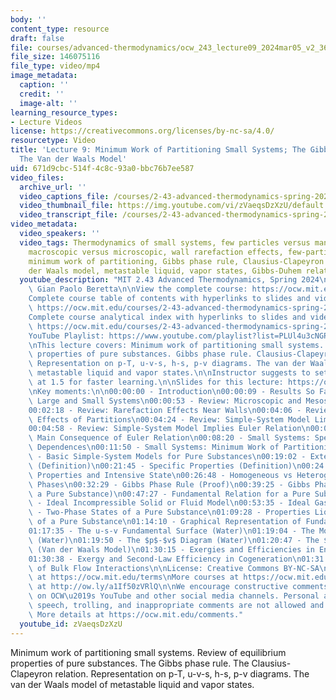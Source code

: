 ```yaml
---
body: ''
content_type: resource
draft: false
file: courses/advanced-thermodynamics/ocw_243_lecture09_2024mar05_v2_360p_16_9.mp4
file_size: 146075116
file_type: video/mp4
image_metadata:
  caption: ''
  credit: ''
  image-alt: ''
learning_resource_types:
- Lecture Videos
license: https://creativecommons.org/licenses/by-nc-sa/4.0/
resourcetype: Video
title: 'Lecture 9: Minimum Work of Partitioning Small Systems; The Gibbs Phase Rule;
  The Van der Waals Model'
uid: 671d9cbc-514f-4c8c-93a0-bbc76b7ee587
video_files:
  archive_url: ''
  video_captions_file: /courses/2-43-advanced-thermodynamics-spring-2024/ocw_243_lecture09_2024mar05_v2_captions.vtt
  video_thumbnail_file: https://img.youtube.com/vi/zVaeqsDzXzU/default.jpg
  video_transcript_file: /courses/2-43-advanced-thermodynamics-spring-2024/ocw_243_lecture09_2024mar05_v2_transcript.pdf
video_metadata:
  video_speakers: ''
  video_tags: Thermodynamics of small systems, few particles versus many particles,
    macroscopic versus microscopic, wall rarefaction effects, few-particle systems,
    minimum work of partitioning, Gibbs phase rule, Clausius-Clapeyron relation, van
    der Waals model, metastable liquid, vapor states, Gibbs-Duhem relation
  youtube_description: "MIT 2.43 Advanced Thermodynamics, Spring 2024\nInstructor:\
    \ Gian Paolo Beretta\n\nView the complete course: https://ocw.mit.edu/courses/2-43-advanced-thermodynamics-spring-2024/\n\
    Complete course table of contents with hyperlinks to slides and video timestamps:\
    \ https://ocw.mit.edu/courses/2-43-advanced-thermodynamics-spring-2024/resources/mit2_43_s24_toc_slides_pdf/\n\
    Complete course analytical index with hyperlinks to slides and video timestamps:\
    \ https://ocw.mit.edu/courses/2-43-advanced-thermodynamics-spring-2024/resources/mit2_43_s24_index_slides_pdf/\n\
    YouTube Playlist: https://www.youtube.com/playlist?list=PLUl4u3cNGP6309d0oJDiVo1CvxUQXJ2il\n\
    \nThis lecture covers: Minimum work of partitioning small systems. Review of equilibrium\
    \ properties of pure substances. Gibbs phase rule. Clausius-Clapeyron relation.\
    \ Representation on p-T, u-v-s, h-s, p-v diagrams. The van der Waals model of\
    \ metastable liquid and vapor states.\n\nInstructor suggests to set viewing speed\
    \ at 1.5 for faster learning.\n\nSlides for this lecture: https://ocw.mit.edu/courses/2-43-advanced-thermodynamics-spring-2024/resources/mit2_43_s24_lec09_pdf/\n\
    \nKey moments:\n\n00:00:00 - Introduction\n00:00:09 - Results So Far Hold for\
    \ Large and Small Systems\n00:00:53 - Review: Microscopic and Mesoscopic vs Macroscopic\n\
    00:02:18 - Review: Rarefaction Effects Near Walls\n00:04:06 - Review: Neglecting\
    \ Effects of Partitions\n00:04:24 - Review: Simple-System Model Limiting Assumptions\n\
    00:04:58 - Review: Simple-System Model Implies Euler Relation\n00:07:19 - Review:\
    \ Main Consequence of Euler Relation\n00:08:20 - Small Systems: Specific Properties\
    \ Dependences\n00:11:50 - Small Systems: Minimum Work of Partitioning\n00:18:21\
    \ - Basic Simple-System Models for Pure Substances\n00:19:02 - Extensive Properties\
    \ (Definition)\n00:21:45 - Specific Properties (Definition)\n00:24:20 - Intensive\
    \ Properties and Intensive State\n00:26:48 - Homogeneous vs Heterogeneous States;\
    \ Phases\n00:32:29 - Gibbs Phase Rule (Proof)\n00:39:25 - Gibbs Phase Rule (for\
    \ a Pure Substance)\n00:47:27 - Fundamental Relation for a Pure Substance\n00:49:23\
    \ - Ideal Incompressible Solid or Fluid Model\n00:53:35 - Ideal Gas Model\n01:04:28\
    \ - Two-Phase States of a Pure Substance\n01:09:28 - Properties Liquid-Vapor States\
    \ of a Pure Substance\n01:14:10 - Graphical Representation of Fundamental Relation\n\
    01:17:35 - The u-s-v Fundamental Surface (Water)\n01:19:04 - The Mollier h-s Diagram\
    \ (Water)\n01:19:50 - The $p$-$v$ Diagram (Water)\n01:20:47 - The $p$-$v$ Diagram\
    \ (Van der Waals Model)\n01:30:15 - Exergies and Efficiencies in Energy Conversion\n\
    01:30:38 - Exergy and Second-Law Efficiency in Cogeneration\n01:31:04 - Exergy\
    \ of Bulk Flow Interactions\n\nLicense: Creative Commons BY-NC-SA\nMore information\
    \ at https://ocw.mit.edu/terms\nMore courses at https://ocw.mit.edu\nSupport OCW\
    \ at http://ow.ly/a1If50zVRlQ\n\nWe encourage constructive comments and discussion\
    \ on OCW\u2019s YouTube and other social media channels. Personal attacks, hate\
    \ speech, trolling, and inappropriate comments are not allowed and may be removed.\
    \ More details at https://ocw.mit.edu/comments."
  youtube_id: zVaeqsDzXzU
---
```

Minimum work of partitioning small systems. Review of equilibrium properties of pure substances. The Gibbs phase rule. The Clausius-Clapeyron relation. Representation on p-T, u-v-s, h-s, p-v diagrams. The van der Waals model of metastable liquid and vapor states.